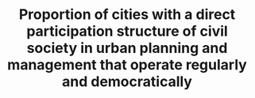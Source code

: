 ﻿---
title: >-
  Proportion  of  cities  with  a  direct  participation  structure  of  civil  society  in  urban  planning  and  management  that  operate  regularly  and  democratically
permalink: /11-3-2/
sdg_goal: 11
layout: indicator
indicator: 11.3.2
indicator_variable: null
graph: null
graph_type_description: null
graph_status_notes: unk
variable_description: null
variable_notes: null
un_designated_tier: '3'
un_custodial_agency: UN  Habitat
target_id: '11.3'
has_metadata: false
goal_meta_link: 'http://unstats.un.org/sdgs/files/metadata-compilation/Metadata-Goal-11.pdf'
goal_meta_link_page: 5
indicator_name: >-
  Proportion  of  cities  with  a  direct  participation  structure  of  civil  society  in  urban  planning  and  management  that  operate  regularly  and  democratically
target: >-
  By  2030,  enhance  inclusive  and  sustainable  urbanization  and  capacity  for  participatory,  integrated  and  sustainable  human  settlement  planning  and  management  in  all  countries.
source_title: null
source_notes: null
published: true  

---